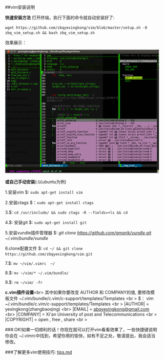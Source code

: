 ##vim安装说明

**快速安装方法**
打开终端，执行下面的命令就自动安装好了:

`wget https://github.com/zbqyexingkong/vim/blob/master/setup.sh -0 zbq_vim_setup.sh && bash zbq_vim_setup.sh`




效果展示：

![shotimage.PNG](shotimage.PNG)


**或自己手动安装**(:以ubuntu为例)

1.安装vim $: `sudo apt-get install vim`

2.安装ctags $：`sudo apt-get install ctags`
 
3.$: `cd /usr/include/ && sudo ctags -R --fields=+ls && cd` 

4.$: 安装git $: `sudo apt-get install git`

5.安装vundle插件管理器  $: *git clone https://github.com/gmarik/vundle.git  ~/.vim/bundle/vundle*

6.clone配置文件 $: `cd ~/ && git clone https://github.com/zbqyexingkong/vim.git`

7.$: `mv ~/vim/.vimrc  ~/`

8.$: `mv ~/vim/* ~/.vim/bundle/`

9.$: `rm ~/vim/ -fr`

 **c.vim插件设置**<br\>
   其中如果你要改变 AUTHOR 和 COMPANY的值, 要修改模板文件 ~/.vim/bundle/c.vim/c-support/templates/Templates <br \>
   $： vim ~/.vim/bundle/c.vim/c-support/templates/Templates <br \>
  |AUTHOR|    = yexingkong(zhangbaoqing) <br\>
  |EMAIL|     = abqyexingkong@gmail.com <br\>
  |COMPANY|   = Xi'an University of post and Telecommunications <br \>
  |COPYRIGHT| = open , free , share <br \>
   
  ###.OK!如果一切顺利的话！你现在就可以打开vim看看效果了，一些快捷键说明你会在 ~/.vimrc中找到，希望你用的愉快，如有不足之处，敬请提出，我会适当修改。

###了解更多vim使用技巧:
[tips.md](tips.md)


